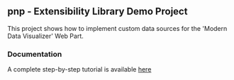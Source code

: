 ## pnp - Extensibility Library Demo Project

This project shows how to implement custom data sources for the 'Modern Data Visualizer' Web Part.

### Documentation

A complete step-by-step tutorial is available [here](...)